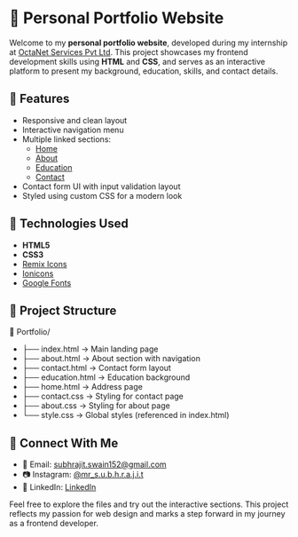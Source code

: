 # 💼 Personal Portfolio Website

Welcome to my **personal portfolio website**, developed during my internship at [OctaNet Services Pvt Ltd](https://octanet.in). This project showcases my frontend development skills using **HTML** and **CSS**, and serves as an interactive platform to present my background, education, skills, and contact details.

## 📌 Features

- Responsive and clean layout
- Interactive navigation menu
- Multiple linked sections:  
  - [Home](home.html)  
  - [About](about.html)  
  - [Education](education.html)  
  - [Contact](contact.html)  
- Contact form UI with input validation layout
- Styled using custom CSS for a modern look

## 🔧 Technologies Used

- **HTML5**  
- **CSS3**  
- [Remix Icons](https://remixicon.com/)  
- [Ionicons](https://ionic.io/ionicons)  
- [Google Fonts](https://fonts.google.com/)

## 📂 Project Structure

📁 Portfolio/
- ├── index.html            → Main landing page
- ├── about.html            → About section with navigation
- ├── contact.html          → Contact form layout
- ├── education.html        → Education background
- ├── home.html             → Address page
- ├── contact.css           → Styling for contact page
- ├── about.css             → Styling for about page
- └── style.css             → Global styles (referenced in index.html)

## 🔗 Connect With Me

- 📧 Email: subhrajit.swain152@gmail.com  
- 📷 Instagram: [@mr_s.u.b.h.r.a.j.i.t](https://www.instagram.com/mr_s.u.b.h.r.a.j.i.t/?hl=en)
- 💼 LinkedIn: <a href= "https://www.linkedin.com/in/subhrajit-swain">LinkedIn</a>

Feel free to explore the files and try out the interactive sections. This project reflects my passion for web design and marks a step forward in my journey as a frontend developer.
